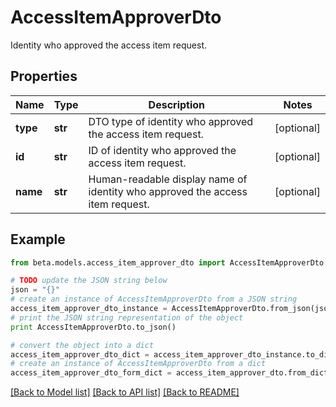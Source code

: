 # AccessItemApproverDto

Identity who approved the access item request.

## Properties
Name | Type | Description | Notes
------------ | ------------- | ------------- | -------------
**type** | **str** | DTO type of identity who approved the access item request. | [optional] 
**id** | **str** | ID of identity who approved the access item request. | [optional] 
**name** | **str** | Human-readable display name of identity who approved the access item request. | [optional] 

## Example

```python
from beta.models.access_item_approver_dto import AccessItemApproverDto

# TODO update the JSON string below
json = "{}"
# create an instance of AccessItemApproverDto from a JSON string
access_item_approver_dto_instance = AccessItemApproverDto.from_json(json)
# print the JSON string representation of the object
print AccessItemApproverDto.to_json()

# convert the object into a dict
access_item_approver_dto_dict = access_item_approver_dto_instance.to_dict()
# create an instance of AccessItemApproverDto from a dict
access_item_approver_dto_form_dict = access_item_approver_dto.from_dict(access_item_approver_dto_dict)
```
[[Back to Model list]](../README.md#documentation-for-models) [[Back to API list]](../README.md#documentation-for-api-endpoints) [[Back to README]](../README.md)


